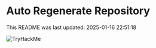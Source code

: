 # Auto Regenerate Repository

This README was last updated: 2025-01-16 22:51:18

 ![TryHackMe](https://tryhackme.com/badge/533634)